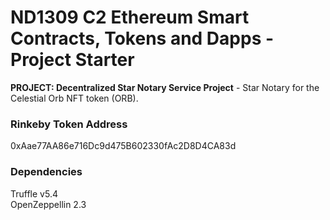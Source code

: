 # ND1309 C2 Ethereum Smart Contracts, Tokens and Dapps - Project Starter 
**PROJECT: Decentralized Star Notary Service Project** - Star Notary for the Celestial Orb NFT token (ORB).

### Rinkeby Token Address<br>
0xAae77AA86e716Dc9d475B602330fAc2D8D4CA83d 

### Dependencies
Truffle v5.4<br>
OpenZeppellin 2.3
